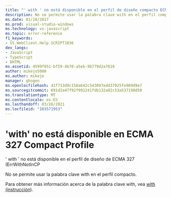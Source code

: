 ```yaml
---
title: "' with ' no está disponible en el perfil de diseño compacto ECMA 327 | Microsoft Docs"
description: No se permite usar la palabra clave with en el perfil compacto.
ms.date: 01/18/2017
ms.prod: visual-studio-windows
ms.technology: vs-javascript
ms.topic: error-reference
f1_keywords:
- VS.WebClient.Help.SCRIPT1036
dev_langs:
- JavaScript
- TypeScript
- DHTML
ms.assetid: 4599f851-bf59-4b70-a5eb-9b779d2a7618
author: mikejo5000
ms.author: mikejo
manager: ghogen
ms.openlocfilehash: 41f713d9c156a642c543097ed437025fe909d9e7
ms.sourcegitcommit: 691d2a47f92f991241fdb132a82c53a537198d50
ms.translationtype: MT
ms.contentlocale: es-ES
ms.lasthandoff: 03/16/2021
ms.locfileid: "103571953"
---
```

# <a name="with-not-available-in-the-ecma-327-compact-profile"></a>'with' no está disponible en ECMA 327 Compact Profile
' with ' no está disponible en el perfil de diseño de ECMA 327 (ErrWithNotInCP  
  
 No se permite usar la palabra clave with en el perfil compacto.  
  
 Para obtener más información acerca de la palabra clave with, vea [with (instrucción](https://developer.mozilla.org/docs/Web/JavaScript/Reference/Statements/with)).
